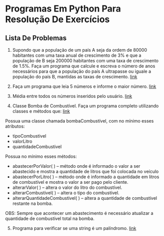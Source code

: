 # Programas Em Python Para Resolução De Exercícios

## Lista De Problemas

1. Supondo que a população de um país A seja da ordem de 80000 habitantes com uma taxa anual de crescimento de 3% e que a população de B seja 200000 habitantes com uma taxa de crescimento de 1.5%. Faça um programa que calcule e escreva o número de anos necessários para que a população do país A ultrapasse ou iguale a população do país B, mantidas as taxas de crescimento.
   [link](/01)

2. Faça um programa que leia 5 números e informe o maior número.
   [link](/02)

3. Média entre todos os números inseridos pelo usuário.
   [link](/03)

4. Classe Bomba de Combustível. Faça um programa completo utilizando classes e métodos que:
   [link](/04)

Possua uma classe chamada bombaCombustível, com no mínimo esses atributos:

- tipoCombustivel
- valorLitro
- quantidadeCombustivel

Possua no mínimo esses métodos:

- abastecerPorValor( ) – método onde é informado o valor a ser abastecido e mostra a quantidade de litros que foi colocada no veículo
- abastecerPorLitro( ) – método onde é informado a quantidade em litros de combustível e mostra o valor a ser pago pelo cliente.
- alterarValor( ) – altera o valor do litro do combustível.
- alterarCombustivel( ) – altera o tipo do combustível.
- alterarQuantidadeCombustivel( ) – altera a quantidade de combustível restante na bomba.

OBS: Sempre que acontecer um abastecimento é necessário atualizar a quantidade de combustível total na bomba.

5. Programa para verificar se uma string é um palíndromo.
   [link](/05)
